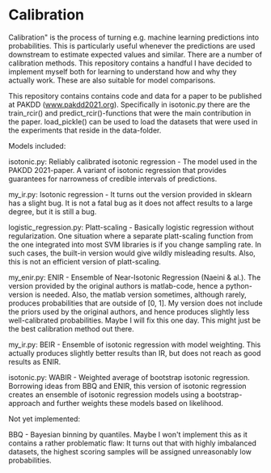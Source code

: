 # Calibration

Calibration" is the process of turning e.g. machine learning predictions into probabilities.
This is particularly useful whenever the predictions are used downstream to estimate expected
values and similar. There are a number of calibration methods. This repository contains a handful 
I have decided to implement myself both for learning to understand how and why they actually work.
These are also suitable for model comparisons.

This repository contains contains code and data for a paper to be published at PAKDD (www.pakdd2021.org).
Specifically in isotonic.py there are the train_rcir() and predict_rcir()-functions that
were the main contribution in the paper. load_pickle() can be used to load the datasets that
were used in the experiments that reside in the data-folder.

Models included:

isotonic.py: Reliably calibrated isotonic regression - The model used in the PAKDD 2021-paper. A variant
of isotonic regression that provides guarantees for narrowness of credible intervals of predictions.

my_ir.py: Isotonic regression - It turns out the version provided in sklearn has a slight bug. It is not
a fatal bug as it does not affect results to a large degree, but it is still a bug.

logistic_regression.py: Platt-scaling - Basically logistic regression without regularization.
One situation where a separate platt-scaling function from the one integrated into most SVM
libraries is if you change sampling rate. In such cases, the built-in version would give wildly
misleading results. Also, this is not an efficient version of platt-scaling.

my_enir.py: ENIR - Ensemble of Near-Isotonic Regression (Naeini & al.). The version provided by the original
authors is matlab-code, hence a python-version is needed. Also, the matlab version sometimes,
although rarely, produces probabilities that are outside of [0, 1]. My version does not include
the priors used by the original authors, and hence produces slightly less well-calibrated
probabilities. Maybe I will fix this one day. This might just be the best calibration method
out there.

my_ir.py: BEIR - Ensemble of isotonic regression with model weighting. This actually produces slightly
better results than IR, but does not reach as good results as ENIR.

isotonic.py: WABIR - Weighted average of bootstrap isotonic regression. Borrowing ideas from BBQ and
ENIR, this version of isotonic regression creates an ensemble of isotonic regression models using
a bootstrap-approach and further weights these models based on likelihood.


Not yet implemented:

BBQ - Bayesian binning by quantiles. Maybe I won't implement this as it contains a rather 
problematic flaw: It turns out that with highly imbalanced datasets, the highest scoring samples
will be assigned unreasonably low probabilities.
